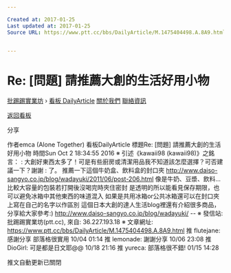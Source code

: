 ```yaml
---

Created at: 2017-01-25
Last updated at: 2017-01-25
Source URL: https://www.ptt.cc/bbs/DailyArticle/M.1475404498.A.8A9.html


---
```


# Re: [問題] 請推薦大創的生活好用小物


[批踢踢實業坊](https://www.ptt.cc/) › [看板 DailyArticle](https://www.ptt.cc/bbs/DailyArticle/index.html) [關於我們](https://www.ptt.cc/about.html) [聯絡資訊](https://www.ptt.cc/contact.html)

[返回看板](https://www.ptt.cc/bbs/DailyArticle/index.html)

分享

作者emca (Alone Together)
看板DailyArticle
標題Re: \[問題\] 請推薦大創的生活好用小物
時間Sun Oct 2 18:34:55 2016
※ 引述《kawaii98 (kawaii98)》之銘言： : 大創好東西太多了！可是有些廚房或清潔用品我不知道該怎麼選擇？可否建議一下？謝謝 : 了。 推薦一下這個牛奶盒、飲料盒的封口夾 <http://www.daiso-sangyo.co.jp/blog/wadayuki/2011/06/post-206.html> 像是牛奶、豆漿、飲料…比較大容量的包裝若打開後沒喝完時夾住密封 是透明的所以能看見保存期限，也可以避免冰箱中其他東西的味道混入 如果是共用冰箱or公共冰箱還可以在封口夾上寫在自己的名字以作區別 這個日本大創的達人生活blog裡還有介紹很多商品，分享給大家參考:) <http://www.daiso-sangyo.co.jp/blog/wadayuki/> -- ※ 發信站: 批踢踢實業坊(ptt.cc), 來自: 36.227.193.18 ※ 文章網址: <https://www.ptt.cc/bbs/DailyArticle/M.1475404498.A.8A9.html>
推 flutejane: 感謝分享 部落格很實用 10/04 01:14
推 lemonade: 謝謝分享 10/06 23:08
推 DioGirl: 可是都是日文耶@@ 10/18 21:16
推 yureca: 部落格很不錯! 01/15 14:28

推文自動更新已關閉

